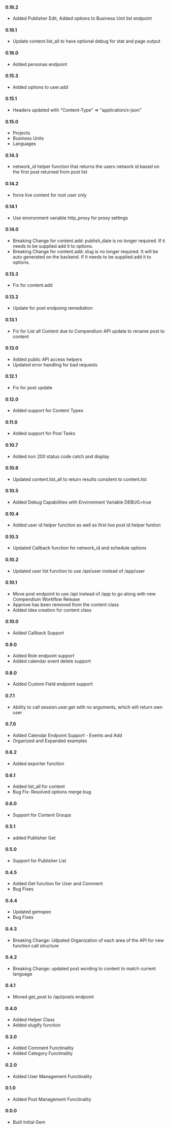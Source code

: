<h4>0.16.2</h4>

* Added Publisher Edit, Added options to Business Unit list endpoint

<h4>0.16.1</h4>

* Update content.list_all to have optional debug for stat and page output

<h4>0.16.0</h4>

* Added personas endpoint

<h4>0.15.3</h4>

* Added options to user.add

<h4>0.15.1</h4>

* Headers updated with "Content-Type" => "application/x-json"

<h4>0.15.0</h4>

* Projects
* Business Units
* Languages

<h4>0.14.3</h4>

* network_id helper function that returns the users network id based on the first post returned from post list

<h4>0.14.2</h4>

* force live content for root user only

<h4>0.14.1</h4>

* Use environment variable http_proxy for proxy settings

<h4>0.14.0</h4>

* Breaking Change for content.add: publish_date is no longer required. If it needs to be supplied add it to options.
* Breaking Change for content.add: slug is no longer required. It will be auto generated on the backend. If it needs to be supplied add it to options.

<h4>0.13.3</h4>

* Fix for content.add

<h4>0.13.2</h4>

* Update for post endpoing remediation

<h4>0.13.1</h4>

* Fix for List all Content due to Compendium API update to rename post to content

<h4>0.13.0</h4>

* Added public API access helpers
* Updated error handling for bad requests

<h4>0.12.1</h4>

* Fix for post update

<h4>0.12.0</h4>

* Added support for Content Types

<h4>0.11.0</h4>

* Added support for Post Tasks

<h4>0.10.7</h4>

* Added non 200 status code catch and display

<h4>0.10.6</h4>

* Updated content.list_all to return results consitent to content.list

<h4>0.10.5</h4>

* Added Debug Capabilities with Environment Variable DEBUG=true

<h4>0.10.4</h4>

* Added user id helper function as well as first live post id helper funtion

<h4>0.10.3</h4>

* Updated Callback function for network_id and schedule options

<h4>0.10.2</h4>

* Updated user list function to use /api/user instead of /app/user

<h4>0.10.1</h4>

* Move post endpoint to use /api instead of /app to go along with new Compendium Workflow Release
* Approve has been removed from the content class
* Added idea creation for content class

<h4>0.10.0</h4>

* Added Callback Support

<h4>0.9.0</h4>

* Added Role endpoint support
* Added calendar event delete support

<h4>0.8.0</h4>

* Added Custom Field endpoint support

<h4>0.7.1</h4>

* Ability to call session.user.get with no arguments, which will return own user

<h4>0.7.0</h4>

* Added Calendar Endpoint Support - Events and Add
* Organized and Expanded examples

<h4>0.6.2</h4>

* Added exporter function

<h4>0.6.1</h4>

* Added list_all for content
* Bug Fix: Resolved options merge bug

<h4>0.6.0</h4>

* Support for Content Groups

<h4>0.5.1</h4>

* added Publisher Get

<h4>0.5.0</h4>

* Support for Publisher List

<h4>0.4.5</h4>

* Added Get function for User and Comment
* Bug Fixes

<h4>0.4.4</h4>

* Updated gemspec
* Bug Fixes

<h4>0.4.3</h4>

* Breaking Change: Udpated Organization of each area of the API for new function call structure

<h4>0.4.2</h4>

* Breaking Change: updated post wording to content to match current language

<h4>0.4.1</h4>

* Moved get_post to /api/posts endpoint

<h4>0.4.0</h4>

* Added Helper Class
* Added slugify function

<h4>0.3.0</h4>

* Added Comment Functinality
* Added Category Functinality

<h4>0.2.0</h4>

* Added User Management Functinality

<h4>0.1.0</h4>

* Added Post Management Functinality

<h4>0.0.0</h4>

* Built Initial Gem
